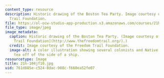 ```yaml
---
content_type: resource
description: Historic drawing of the Boston Tea Party. Image courtesy of the Freedom
  Trail Foundation.
file: https://ol-ocw-studio-app-production.s3.amazonaws.com/courses/21h-104j-riots-strikes-and-conspiracies-in-american-history-fall-2010/761d885ec5248dac908cf660ea52fe07_21h-104jf10.jpg
file_type: image/jpeg
image_metadata:
  caption: Historic drawing of the Boston Tea Party. (Image courtesy of the [Freedom
    Trail Foundation](http://www.thefreedomtrail.org/).)
  credit: Image courtesy of the Freedom Trail Foundation.
  image-alt: A color illustration showing several colonists and Native Americans throwing
    tea off of the side of a ship.
resourcetype: Image
title: 21h-104jf10.jpg
uid: 761d885e-c524-8dac-908c-f660ea52fe07
---
```

